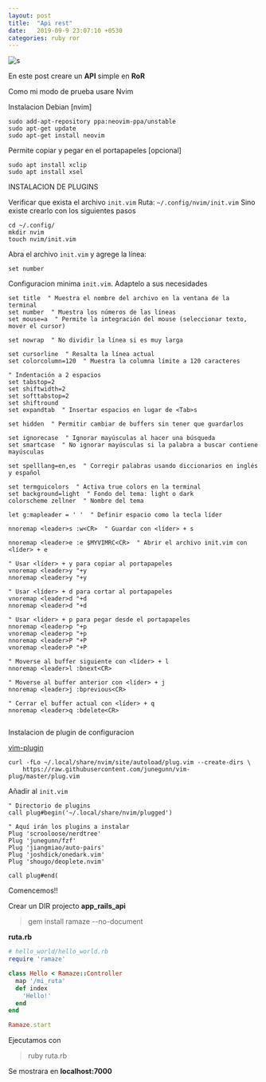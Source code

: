 ```yaml
---
layout: post
title:  "Api rest"
date:   2019-09-9 23:07:10 +0530
categories: ruby ror
---
```

![s](https://media.giphy.com/media/3o6fIUMSMkAz1PVxTy/giphy.gif)

En este post creare un **API** simple  en **RoR**

Como mi modo de prueba usare Nvim

Instalacion Debian [nvim]

```
sudo add-apt-repository ppa:neovim-ppa/unstable
sudo apt-get update
sudo apt-get install neovim
```
Permite copiar y pegar en el portapapeles [opcional]
```
sudo apt install xclip
sudo apt install xsel
```


INSTALACION DE PLUGINS

Verificar que exista el archivo `init.vim`
Ruta:  `~/.config/nvim/init.vim`
Sino existe crearlo con los siguientes pasos

```
cd ~/.config/
mkdir nvim
touch nvim/init.vim
```

Abra  el archivo `init.vim` y  agrege la línea:

```
set number
```

Configuracion minima `init.vim`. Adaptelo a sus necesidades

```
set title  " Muestra el nombre del archivo en la ventana de la terminal
set number  " Muestra los números de las líneas
set mouse=a  " Permite la integración del mouse (seleccionar texto, mover el cursor)

set nowrap  " No dividir la línea si es muy larga

set cursorline  " Resalta la línea actual
set colorcolumn=120  " Muestra la columna límite a 120 caracteres

" Indentación a 2 espacios
set tabstop=2
set shiftwidth=2
set softtabstop=2
set shiftround
set expandtab  " Insertar espacios en lugar de <Tab>s

set hidden  " Permitir cambiar de buffers sin tener que guardarlos

set ignorecase  " Ignorar mayúsculas al hacer una búsqueda
set smartcase  " No ignorar mayúsculas si la palabra a buscar contiene mayúsculas

set spelllang=en,es  " Corregir palabras usando diccionarios en inglés y español

set termguicolors  " Activa true colors en la terminal
set background=light  " Fondo del tema: light o dark
colorscheme zellner  " Nombre del tema

let g:mapleader = ' '  " Definir espacio como la tecla líder

nnoremap <leader>s :w<CR>  " Guardar con <líder> + s

nnoremap <leader>e :e $MYVIMRC<CR>  " Abrir el archivo init.vim con <líder> + e

" Usar <líder> + y para copiar al portapapeles
vnoremap <leader>y "+y
nnoremap <leader>y "+y

" Usar <líder> + d para cortar al portapapeles
vnoremap <leader>d "+d
nnoremap <leader>d "+d

" Usar <líder> + p para pegar desde el portapapeles
nnoremap <leader>p "+p
vnoremap <leader>p "+p
nnoremap <leader>P "+P
vnoremap <leader>P "+P

" Moverse al buffer siguiente con <líder> + l
nnoremap <leader>l :bnext<CR>

" Moverse al buffer anterior con <líder> + j
nnoremap <leader>j :bprevious<CR>

" Cerrar el buffer actual con <líder> + q
nnoremap <leader>q :bdelete<CR>


```
Instalacion de plugin de configuracion

[vim-plugin](https://github.com/junegunn/vim-plug)

```
curl -fLo ~/.local/share/nvim/site/autoload/plug.vim --create-dirs \
    https://raw.githubusercontent.com/junegunn/vim-plug/master/plug.vim
```

Añadir al `init.vim`

```
" Directorio de plugins
call plug#begin('~/.local/share/nvim/plugged')

" Aquí irán los plugins a instalar
Plug 'scrooloose/nerdtree'
Plug 'junegunn/fzf'
Plug 'jiangmiao/auto-pairs'
Plug 'joshdick/onedark.vim'
Plug 'shougo/deoplete.nvim'

call plug#end(

```

Comencemos!!

Crear un DIR projecto **app_rails_api**

> gem install ramaze --no-document

**ruta.rb**

```ruby
# hello_world/hello_world.rb
require 'ramaze'

class Hello < Ramaze::Controller
  map '/mi_ruta'
  def index
    'Hello!'
  end
end

Ramaze.start
```
Ejecutamos con

> ruby ruta.rb

Se mostrara en **localhost:7000**



